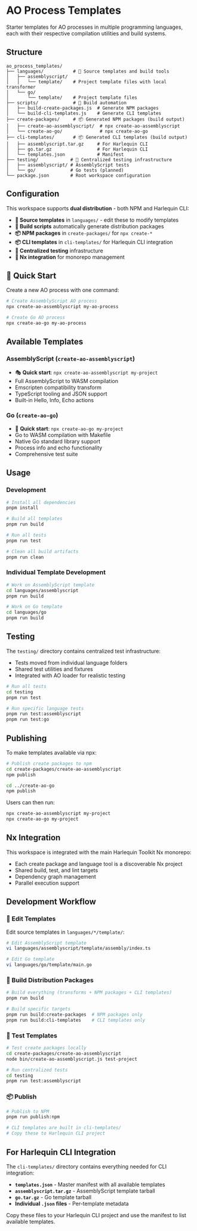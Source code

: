 # AO Process Templates

Starter templates for AO processes in multiple programming languages, each with their respective compilation utilities and build systems.

## Structure

```
ao_process_templates/
├── languages/           # 📂 Source templates and build tools
│   ├── assemblyscript/
│   │   └── template/    # Project template files with local transformer
│   └── go/
│       └── template/    # Project template files
├── scripts/             # 🔧 Build automation
│   ├── build-create-packages.js  # Generate NPM packages
│   └── build-cli-templates.js    # Generate CLI templates
├── create-packages/     # 📦 Generated NPM packages (build output)
│   ├── create-ao-assemblyscript/  # npx create-ao-assemblyscript
│   └── create-ao-go/              # npx create-ao-go
├── cli-templates/       # 📦 Generated CLI templates (build output)
│   ├── assemblyscript.tar.gz     # For Harlequin CLI
│   ├── go.tar.gz                 # For Harlequin CLI
│   └── templates.json            # Manifest
├── testing/            # 🧪 Centralized testing infrastructure
│   ├── assemblyscript/ # AssemblyScript tests
│   └── go/             # Go tests (planned)
└── package.json        # Root workspace configuration
```

## Configuration

This workspace supports **dual distribution** - both NPM and Harlequin CLI:

- **📂 Source templates** in `languages/` - edit these to modify templates
- **🔧 Build scripts** automatically generate distribution packages
- **📦 NPM packages** in `create-packages/` for `npx create-*`
- **📦 CLI templates** in `cli-templates/` for Harlequin CLI integration
- **🧪 Centralized testing** infrastructure
- **🔄 Nx integration** for monorepo management

## 🚀 Quick Start

Create a new AO process with one command:

```bash
# Create AssemblyScript AO process
npx create-ao-assemblyscript my-ao-process

# Create Go AO process
npx create-ao-go my-ao-process
```

## Available Templates

### AssemblyScript (`create-ao-assemblyscript`)

- 🎭 **Quick start**: `npx create-ao-assemblyscript my-project`
- Full AssemblyScript to WASM compilation
- Emscripten compatibility transform
- TypeScript tooling and JSON support
- Built-in Hello, Info, Echo actions

### Go (`create-ao-go`)

- 🐹 **Quick start**: `npx create-ao-go my-project`
- Go to WASM compilation with Makefile
- Native Go standard library support
- Process info and echo functionality
- Comprehensive test suite

## Usage

### Development

```bash
# Install all dependencies
pnpm install

# Build all templates
pnpm run build

# Run all tests
pnpm run test

# Clean all build artifacts
pnpm run clean
```

### Individual Template Development

```bash
# Work on AssemblyScript template
cd languages/assemblyscript
pnpm run build

# Work on Go template
cd languages/go
pnpm run build
```

## Testing

The `testing/` directory contains centralized test infrastructure:

- Tests moved from individual language folders
- Shared test utilities and fixtures
- Integrated with AO loader for realistic testing

```bash
# Run all tests
cd testing
pnpm run test

# Run specific language tests
pnpm run test:assemblyscript
pnpm run test:go
```

## Publishing

To make templates available via npx:

```bash
# Publish create packages to npm
cd create-packages/create-ao-assemblyscript
npm publish

cd ../create-ao-go
npm publish
```

Users can then run:

```bash
npx create-ao-assemblyscript my-project
npx create-ao-go my-project
```

## Nx Integration

This workspace is integrated with the main Harlequin Toolkit Nx monorepo:

- Each create package and language tool is a discoverable Nx project
- Shared build, test, and lint targets
- Dependency graph management
- Parallel execution support

## Development Workflow

### 🎯 Edit Templates

Edit source templates in `languages/*/template/`:

```bash
# Edit AssemblyScript template
vi languages/assemblyscript/template/assembly/index.ts

# Edit Go template
vi languages/go/template/main.go
```

### 🔧 Build Distribution Packages

```bash
# Build everything (transforms + NPM packages + CLI templates)
pnpm run build

# Build specific targets
pnpm run build:create-packages  # NPM packages only
pnpm run build:cli-templates    # CLI templates only
```

### 🧪 Test Templates

```bash
# Test create packages locally
cd create-packages/create-ao-assemblyscript
node bin/create-ao-assemblyscript.js test-project

# Run centralized tests
cd testing
pnpm run test:assemblyscript
```

### 📦 Publish

```bash
# Publish to NPM
pnpm run publish:npm

# CLI templates are built in cli-templates/
# Copy these to Harlequin CLI project
```

## For Harlequin CLI Integration

The `cli-templates/` directory contains everything needed for CLI integration:

- **`templates.json`** - Master manifest with all available templates
- **`assemblyscript.tar.gz`** - AssemblyScript template tarball
- **`go.tar.gz`** - Go template tarball
- **Individual `.json` files** - Per-template metadata

Copy these files to your Harlequin CLI project and use the manifest to list available templates.
